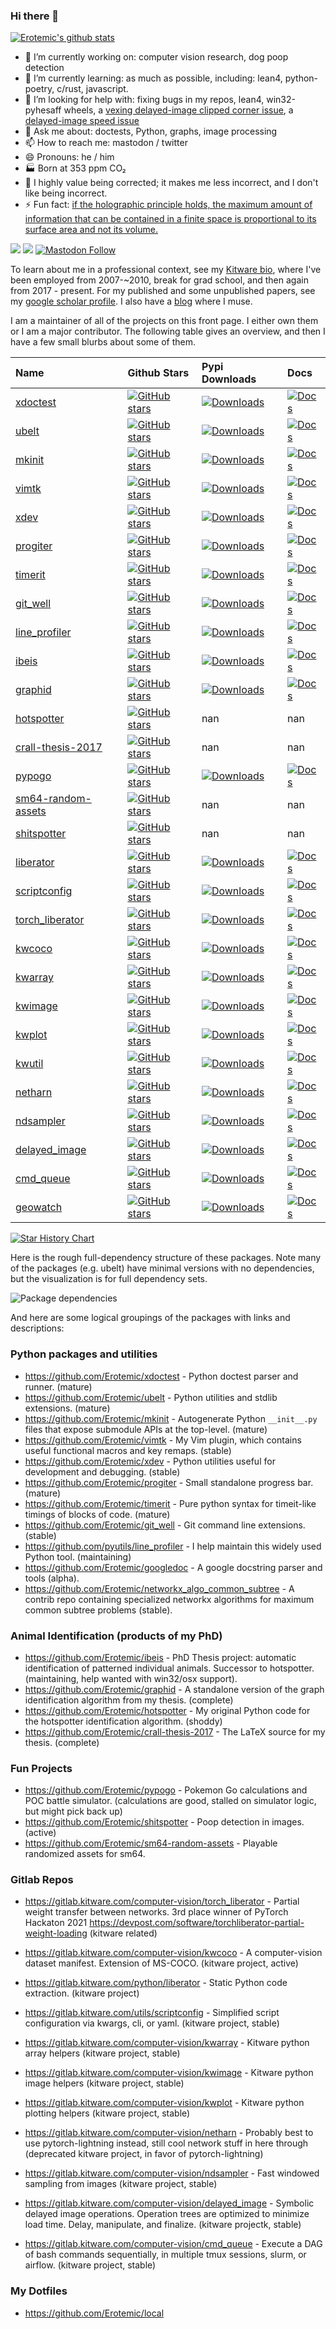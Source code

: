 ### Hi there 👋

[![Erotemic's github stats](https://github-readme-stats.vercel.app/api?username=Erotemic)](https://github.com/Erotemic/github-readme-stats)



- 🔭 I’m currently working on: computer vision research, dog poop detection
- 🌱 I’m currently learning: as much as possible, including: lean4, python-poetry, c/rust, javascript.
- 🤔 I’m looking for help with: fixing bugs in my repos, lean4, win32-pyhesaff wheels, a [vexing delayed-image clipped corner issue](https://gitlab.kitware.com/computer-vision/delayed_image/-/issues/1), a [delayed-image speed issue](https://gitlab.kitware.com/computer-vision/delayed_image/-/issues/2)
- 💬 Ask me about: doctests, Python, graphs, image processing
- 📫 How to reach me: mastodon / twitter
- 😄 Pronouns: he / him
- 🏭 Born at 353 ppm CO₂
- 🧠 I highly value being corrected; it makes me less incorrect, and I don't like being incorrect.
- ⚡ Fun fact: [if the holographic principle holds, the maximum amount of information that can be contained in a finite space is proportional to its surface area and not its volume.](https://en.wikipedia.org/wiki/Holographic_principle#Energy,_matter,_and_information_equivalence)
 
 
[![](https://img.shields.io/github/followers/Erotemic.svg?style=social&label=Follow:Erotemic)](https://github.com/Erotemic)
[![](https://img.shields.io/twitter/follow/erotemic?style=social)](https://twitter.com/Erotemic)
[![Mastodon Follow](https://img.shields.io/mastodon/follow/109538419145927960?domain=https%3A%2F%2Fsigmoid.social&style=social)](https://sigmoid.social/@erotemic)

To learn about me in a professional context, see my [Kitware bio](https://www.kitware.com/jon-crall/), where I've been employed from 2007-~2010, break for grad school, and then again from 2017 - present. For my published and some unpublished papers, see my [google scholar profile](https://scholar.google.com/citations?user=zwRsVsAAAAAJ&hl=en). I also have a [blog](https://erotemic.wordpress.com/) where I muse. 


I am a maintainer of all of the projects on this front page. I either own them or I am a major contributor. The following table gives an overview, and then I have a few small blurbs about some of them.
 
| Name                                                                         | Github Stars                                                                                                                                                                   | Pypi Downloads                                                                                                     | Docs                                                                                                                                 |
|:------------------------------------------------------------------------------|:-------------------------------------------------------------------------------------------------------------------------------------------------------------------------------|:-------------------------------------------------------------------------------------------------------------------|:-------------------------------------------------------------------------------------------------------------------------------------|
| [xdoctest](https://github.com/Erotemic/xdoctest)                              | [![GitHub stars](https://img.shields.io/github/stars/Erotemic/xdoctest?style=social&label=stars:xdoctest)](https://github.com/Erotemic/xdoctest)                               | [![Downloads](https://img.shields.io/pypi/dm/xdoctest.svg)](https://pypistats.org/packages/xdoctest)               | [![Docs](https://readthedocs.org/projects/xdoctest/badge/?version=latest)](https://xdoctest.readthedocs.io/en/latest/)               |
| [ubelt](https://github.com/Erotemic/ubelt)                                    | [![GitHub stars](https://img.shields.io/github/stars/Erotemic/ubelt?style=social&label=stars:ubelt)](https://github.com/Erotemic/ubelt)                                        | [![Downloads](https://img.shields.io/pypi/dm/ubelt.svg)](https://pypistats.org/packages/ubelt)                     | [![Docs](https://readthedocs.org/projects/ubelt/badge/?version=latest)](https://ubelt.readthedocs.io/en/latest/)                     |
| [mkinit](https://github.com/Erotemic/mkinit)                                  | [![GitHub stars](https://img.shields.io/github/stars/Erotemic/mkinit?style=social&label=stars:mkinit)](https://github.com/Erotemic/mkinit)                                     | [![Downloads](https://img.shields.io/pypi/dm/mkinit.svg)](https://pypistats.org/packages/mkinit)                   | [![Docs](https://readthedocs.org/projects/mkinit/badge/?version=latest)](https://mkinit.readthedocs.io/en/latest/)                   |
| [vimtk](https://github.com/Erotemic/vimtk)                                    | [![GitHub stars](https://img.shields.io/github/stars/Erotemic/vimtk?style=social&label=stars:vimtk)](https://github.com/Erotemic/vimtk)                                        | [![Downloads](https://img.shields.io/pypi/dm/vimtk.svg)](https://pypistats.org/packages/vimtk)                     | [![Docs](https://readthedocs.org/projects/vimtk/badge/?version=latest)](https://vimtk.readthedocs.io/en/latest/)                     |
| [xdev](https://github.com/Erotemic/xdev)                                      | [![GitHub stars](https://img.shields.io/github/stars/Erotemic/xdev?style=social&label=stars:xdev)](https://github.com/Erotemic/xdev)                                           | [![Downloads](https://img.shields.io/pypi/dm/xdev.svg)](https://pypistats.org/packages/xdev)                       | [![Docs](https://readthedocs.org/projects/xdev/badge/?version=latest)](https://xdev.readthedocs.io/en/latest/)                       |
| [progiter](https://github.com/Erotemic/progiter)                              | [![GitHub stars](https://img.shields.io/github/stars/Erotemic/progiter?style=social&label=stars:progiter)](https://github.com/Erotemic/progiter)                               | [![Downloads](https://img.shields.io/pypi/dm/progiter.svg)](https://pypistats.org/packages/progiter)               | [![Docs](https://readthedocs.org/projects/progiter/badge/?version=latest)](https://progiter.readthedocs.io/en/latest/)               |
| [timerit](https://github.com/Erotemic/timerit)                                | [![GitHub stars](https://img.shields.io/github/stars/Erotemic/timerit?style=social&label=stars:timerit)](https://github.com/Erotemic/timerit)                                  | [![Downloads](https://img.shields.io/pypi/dm/timerit.svg)](https://pypistats.org/packages/timerit)                 | [![Docs](https://readthedocs.org/projects/timerit/badge/?version=latest)](https://timerit.readthedocs.io/en/latest/)                 |
| [git_well](https://github.com/Erotemic/git_well)                              | [![GitHub stars](https://img.shields.io/github/stars/Erotemic/git_well?style=social&label=stars:git_well)](https://github.com/Erotemic/git_well)                               | [![Downloads](https://img.shields.io/pypi/dm/git_well.svg)](https://pypistats.org/packages/git_well)               | [![Docs](https://readthedocs.org/projects/git_well/badge/?version=latest)](https://git_well.readthedocs.io/en/latest/)               |
| [line_profiler](https://github.com/pyutils/line_profiler)                     | [![GitHub stars](https://img.shields.io/github/stars/pyutils/line_profiler?style=social&label=stars:line_profiler)](https://github.com/pyutils/line_profiler)                  | [![Downloads](https://img.shields.io/pypi/dm/line_profiler.svg)](https://pypistats.org/packages/line_profiler)     | [![Docs](https://readthedocs.org/projects/line_profiler/badge/?version=latest)](https://kernprof.readthedocs.io/en/latest/)          |
| [ibeis](https://github.com/Erotemic/ibeis)                                    | [![GitHub stars](https://img.shields.io/github/stars/Erotemic/ibeis?style=social&label=stars:ibeis)](https://github.com/Erotemic/ibeis)                                        | [![Downloads](https://img.shields.io/pypi/dm/ibeis.svg)](https://pypistats.org/packages/ibeis)                     | [![Docs](https://readthedocs.org/projects/ibeis/badge/?version=latest)](https://ibeis.readthedocs.io/en/latest/)                     |
| [graphid](https://github.com/Erotemic/graphid)                                | [![GitHub stars](https://img.shields.io/github/stars/Erotemic/graphid?style=social&label=stars:graphid)](https://github.com/Erotemic/graphid)                                  | [![Downloads](https://img.shields.io/pypi/dm/graphid.svg)](https://pypistats.org/packages/graphid)                 | [![Docs](https://readthedocs.org/projects/graphid/badge/?version=latest)](https://graphid.readthedocs.io/en/latest/)                 |
| [hotspotter](https://github.com/Erotemic/hotspotter)                          | [![GitHub stars](https://img.shields.io/github/stars/Erotemic/hotspotter?style=social&label=stars:hotspotter)](https://github.com/Erotemic/hotspotter)                         | nan                                                                                                                | nan                                                                                                                                  |
| [crall-thesis-2017](https://github.com/Erotemic/crall-thesis-2017)            | [![GitHub stars](https://img.shields.io/github/stars/Erotemic/crall-thesis-2017?style=social&label=stars:crall-thesis-2017)](https://github.com/Erotemic/crall-thesis-2017)    | nan                                                                                                                | nan                                                                                                                                  |
| [pypogo](https://github.com/Erotemic/pypogo)                                  | [![GitHub stars](https://img.shields.io/github/stars/Erotemic/pypogo?style=social&label=stars:pypogo)](https://github.com/Erotemic/pypogo)                                     | [![Downloads](https://img.shields.io/pypi/dm/pypogo.svg)](https://pypistats.org/packages/pypogo)                   | [![Docs](https://readthedocs.org/projects/pypogo/badge/?version=latest)](https://pypogo.readthedocs.io/en/latest/)                   |
| [sm64-random-assets](https://github.com/Erotemic/sm64-random-assets)          | [![GitHub stars](https://img.shields.io/github/stars/Erotemic/sm64-random-assets?style=social&label=stars:sm64-random-assets)](https://github.com/Erotemic/sm64-random-assets) | nan                                                                                                                | nan                                                                                                                                  |
| [shitspotter](https://github.com/Erotemic/shitspotter)                        | [![GitHub stars](https://img.shields.io/github/stars/Erotemic/shitspotter?style=social&label=stars:shitspotter)](https://github.com/Erotemic/shitspotter)                      | nan                                                                                                                | nan                                                                                                                                  |
| [liberator](https://gitlab.kitware.com/python/liberator)                      | [![GitHub stars](https://img.shields.io/github/stars/Kitware/liberator?style=social&label=stars:liberator)](https://github.com/Kitware/liberator)                              | [![Downloads](https://img.shields.io/pypi/dm/liberator.svg)](https://pypistats.org/packages/liberator)             | [![Docs](https://readthedocs.org/projects/liberator/badge/?version=latest)](https://liberator.readthedocs.io/en/latest/)             |
| [scriptconfig](https://gitlab.kitware.com/utils/scriptconfig)                 | [![GitHub stars](https://img.shields.io/github/stars/Kitware/scriptconfig?style=social&label=stars:scriptconfig)](https://github.com/Kitware/scriptconfig)                     | [![Downloads](https://img.shields.io/pypi/dm/scriptconfig.svg)](https://pypistats.org/packages/scriptconfig)       | [![Docs](https://readthedocs.org/projects/scriptconfig/badge/?version=latest)](https://scriptconfig.readthedocs.io/en/latest/)       |
| [torch_liberator](https://gitlab.kitware.com/computer-vision/torch_liberator) | [![GitHub stars](https://img.shields.io/github/stars/Kitware/torch_liberator?style=social&label=stars:torch_liberator)](https://github.com/Kitware/torch_liberator)            | [![Downloads](https://img.shields.io/pypi/dm/torch_liberator.svg)](https://pypistats.org/packages/torch_liberator) | [![Docs](https://readthedocs.org/projects/torch_liberator/badge/?version=latest)](https://torch_liberator.readthedocs.io/en/latest/) |
| [kwcoco](https://gitlab.kitware.com/computer-vision/kwcoco)                   | [![GitHub stars](https://img.shields.io/github/stars/Kitware/kwcoco?style=social&label=stars:kwcoco)](https://github.com/Kitware/kwcoco)                                       | [![Downloads](https://img.shields.io/pypi/dm/kwcoco.svg)](https://pypistats.org/packages/kwcoco)                   | [![Docs](https://readthedocs.org/projects/kwcoco/badge/?version=latest)](https://kwcoco.readthedocs.io/en/latest/)                   |
| [kwarray](https://gitlab.kitware.com/computer-vision/kwarray)                 | [![GitHub stars](https://img.shields.io/github/stars/Kitware/kwarray?style=social&label=stars:kwarray)](https://github.com/Kitware/kwarray)                                    | [![Downloads](https://img.shields.io/pypi/dm/kwarray.svg)](https://pypistats.org/packages/kwarray)                 | [![Docs](https://readthedocs.org/projects/kwarray/badge/?version=latest)](https://kwarray.readthedocs.io/en/latest/)                 |
| [kwimage](https://gitlab.kitware.com/computer-vision/kwimage)                 | [![GitHub stars](https://img.shields.io/github/stars/Kitware/kwimage?style=social&label=stars:kwimage)](https://github.com/Kitware/kwimage)                                    | [![Downloads](https://img.shields.io/pypi/dm/kwimage.svg)](https://pypistats.org/packages/kwimage)                 | [![Docs](https://readthedocs.org/projects/kwimage/badge/?version=latest)](https://kwimage.readthedocs.io/en/latest/)                 |
| [kwplot](https://gitlab.kitware.com/computer-vision/kwplot)                   | [![GitHub stars](https://img.shields.io/github/stars/Kitware/kwplot?style=social&label=stars:kwplot)](https://github.com/Kitware/kwplot)                                       | [![Downloads](https://img.shields.io/pypi/dm/kwplot.svg)](https://pypistats.org/packages/kwplot)                   | [![Docs](https://readthedocs.org/projects/kwplot/badge/?version=latest)](https://kwplot.readthedocs.io/en/latest/)                   |
| [kwutil](https://gitlab.kitware.com/computer-vision/kwutil)                   | [![GitHub stars](https://img.shields.io/github/stars/Kitware/kwutil?style=social&label=stars:kwutil)](https://github.com/Kitware/kwutil)                                       | [![Downloads](https://img.shields.io/pypi/dm/kwutil.svg)](https://pypistats.org/packages/kwutil)                   | [![Docs](https://readthedocs.org/projects/kwutil/badge/?version=latest)](https://kwutil.readthedocs.io/en/latest/)                   |
| [netharn](https://gitlab.kitware.com/computer-vision/netharn)                 | [![GitHub stars](https://img.shields.io/github/stars/Kitware/netharn?style=social&label=stars:netharn)](https://github.com/Kitware/netharn)                                    | [![Downloads](https://img.shields.io/pypi/dm/netharn.svg)](https://pypistats.org/packages/netharn)                 | [![Docs](https://readthedocs.org/projects/netharn/badge/?version=latest)](https://netharn.readthedocs.io/en/latest/)                 |
| [ndsampler](https://gitlab.kitware.com/computer-vision/ndsampler)             | [![GitHub stars](https://img.shields.io/github/stars/Kitware/ndsampler?style=social&label=stars:ndsampler)](https://github.com/Kitware/ndsampler)                              | [![Downloads](https://img.shields.io/pypi/dm/ndsampler.svg)](https://pypistats.org/packages/ndsampler)             | [![Docs](https://readthedocs.org/projects/ndsampler/badge/?version=latest)](https://ndsampler.readthedocs.io/en/latest/)             |
| [delayed_image](https://gitlab.kitware.com/computer-vision/delayed_image)     | [![GitHub stars](https://img.shields.io/github/stars/Kitware/delayed_image?style=social&label=stars:delayed_image)](https://github.com/Kitware/delayed_image)                  | [![Downloads](https://img.shields.io/pypi/dm/delayed_image.svg)](https://pypistats.org/packages/delayed_image)     | [![Docs](https://readthedocs.org/projects/delayed_image/badge/?version=latest)](https://delayed_image.readthedocs.io/en/latest/)     |
| [cmd_queue](https://gitlab.kitware.com/computer-vision/cmd_queue)             | [![GitHub stars](https://img.shields.io/github/stars/Kitware/cmd_queue?style=social&label=stars:cmd_queue)](https://github.com/Kitware/cmd_queue)                              | [![Downloads](https://img.shields.io/pypi/dm/cmd_queue.svg)](https://pypistats.org/packages/cmd_queue)             | [![Docs](https://readthedocs.org/projects/cmd_queue/badge/?version=latest)](https://cmd_queue.readthedocs.io/en/latest/)             |
| [geowatch](https://gitlab.kitware.com/computer-vision/geowatch)               | [![GitHub stars](https://img.shields.io/github/stars/Kitware/geowatch?style=social&label=stars:geowatch)](https://github.com/Kitware/geowatch)                                 | [![Downloads](https://img.shields.io/pypi/dm/geowatch.svg)](https://pypistats.org/packages/geowatch)               | [![Docs](https://readthedocs.org/projects/geowatch/badge/?version=latest)](https://geowatch.readthedocs.io/en/latest/)               |

[![Star History Chart](https://api.star-history.com/svg?repos=Erotemic/xdoctest,Erotemic/ubelt,Erotemic/mkinit&type=Date)](https://star-history.com/#Erotemic/xdoctest&Erotemic/ubelt&Erotemic/mkinit&Date)

Here is the rough full-dependency structure of these packages. Note many of the packages (e.g. ubelt) have minimal versions with no dependencies, but the visualization is for full dependency sets.

![Package dependencies](https://i.imgur.com/A2ohosH.png)
 
And here are some logical groupings of the packages with links and descriptions: 

### Python packages and utilities

 - https://github.com/Erotemic/xdoctest - Python doctest parser and runner. (mature)
 - https://github.com/Erotemic/ubelt - Python utilities and stdlib extensions. (mature)
 - https://github.com/Erotemic/mkinit - Autogenerate Python `__init__.py` files that expose submodule APIs at the top-level. (mature)
 - https://github.com/Erotemic/vimtk - My Vim plugin, which contains useful functional macros and key remaps. (stable)
 - https://github.com/Erotemic/xdev - Python utilities useful for development and debugging. (stable)
 - https://github.com/Erotemic/progiter - Small standalone progress bar. (mature)
 - https://github.com/Erotemic/timerit - Pure python syntax for timeit-like timings of blocks of code. (mature)
 - https://github.com/Erotemic/git_well - Git command line extensions. (stable)
 - https://github.com/pyutils/line_profiler - I help maintain this widely used Python tool. (maintaining)
 - https://github.com/Erotemic/googledoc - A google docstring parser and tools (alpha).
 - https://github.com/Erotemic/networkx_algo_common_subtree - A contrib repo containing specialized networkx algorithms for maximum common subtree problems (stable).

### Animal Identification (products of my PhD)

 - https://github.com/Erotemic/ibeis - PhD Thesis project: automatic identification of patterned individual animals. Successor to hotspotter. (maintaining, help wanted with win32/osx support).
 - https://github.com/Erotemic/graphid - A standalone version of the graph identification algorithm from my thesis. (complete)
 - https://github.com/Erotemic/hotspotter - My original Python code for the hotspotter identification algorithm. (shoddy)
 - https://github.com/Erotemic/crall-thesis-2017 - The LaTeX source for my thesis. (complete)

### Fun Projects

 - https://github.com/Erotemic/pypogo - Pokemon Go calculations and POC battle simulator. (calculations are good, stalled on simulator logic, but might pick back up)
 - https://github.com/Erotemic/shitspotter - Poop detection in images. (active)
 - https://github.com/Erotemic/sm64-random-assets - Playable randomized assets for sm64.


### Gitlab Repos

- https://gitlab.kitware.com/computer-vision/torch_liberator - Partial weight transfer between networks. 3rd place winner of PyTorch Hackaton 2021 https://devpost.com/software/torchliberator-partial-weight-loading (kitware related)

- https://gitlab.kitware.com/computer-vision/kwcoco - A computer-vision dataset manifest. Extension of MS-COCO. (kitware project, active)


- https://gitlab.kitware.com/python/liberator - Static Python code extraction. (kitware project)
- https://gitlab.kitware.com/utils/scriptconfig - Simplified script configuration via kwargs, cli, or yaml. (kitware project, stable)


- https://gitlab.kitware.com/computer-vision/kwarray - Kitware python array helpers (kitware project, stable)
- https://gitlab.kitware.com/computer-vision/kwimage - Kitware python image helpers (kitware project, stable)
- https://gitlab.kitware.com/computer-vision/kwplot - Kitware python plotting helpers (kitware project, stable)

- https://gitlab.kitware.com/computer-vision/netharn - Probably best to use pytorch-lightning instead, still cool network stuff in here through (deprecated kitware project, in favor of pytorch-lightning)
- https://gitlab.kitware.com/computer-vision/ndsampler - Fast windowed sampling from images (kitware project, stable)
- https://gitlab.kitware.com/computer-vision/delayed_image - Symbolic delayed image operations. Operation trees are optimized to minimize load time. Delay, manipulate, and finalize. (kitware projectk, stable)
- https://gitlab.kitware.com/computer-vision/cmd_queue - Execute a DAG of bash commands sequentially, in multiple tmux sessions, slurm, or airflow. (kitware project, stable)

### My Dotfiles
- https://github.com/Erotemic/local
